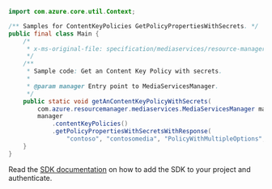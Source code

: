 ```java
import com.azure.core.util.Context;

/** Samples for ContentKeyPolicies GetPolicyPropertiesWithSecrets. */
public final class Main {
    /*
     * x-ms-original-file: specification/mediaservices/resource-manager/Microsoft.Media/stable/2021-11-01/examples/content-key-policies-get-with-secrets.json
     */
    /**
     * Sample code: Get an Content Key Policy with secrets.
     *
     * @param manager Entry point to MediaServicesManager.
     */
    public static void getAnContentKeyPolicyWithSecrets(
        com.azure.resourcemanager.mediaservices.MediaServicesManager manager) {
        manager
            .contentKeyPolicies()
            .getPolicyPropertiesWithSecretsWithResponse(
                "contoso", "contosomedia", "PolicyWithMultipleOptions", Context.NONE);
    }
}
```

Read the [SDK documentation](https://github.com/Azure/azure-sdk-for-java/blob/azure-resourcemanager-mediaservices_2.0.0/sdk/mediaservices/azure-resourcemanager-mediaservices/README.md) on how to add the SDK to your project and authenticate.
